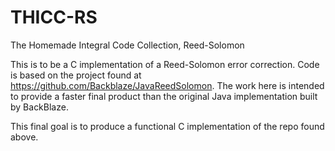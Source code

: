 # THICC-RS
The Homemade Integral Code Collection, Reed-Solomon

This is to be a C implementation of a Reed-Solomon error correction. Code is based on the project found 
at https://github.com/Backblaze/JavaReedSolomon. The work here is intended to provide a faster final
product than the original Java implementation built by BackBlaze.

This final goal is to produce a functional C implementation of the repo found above.
